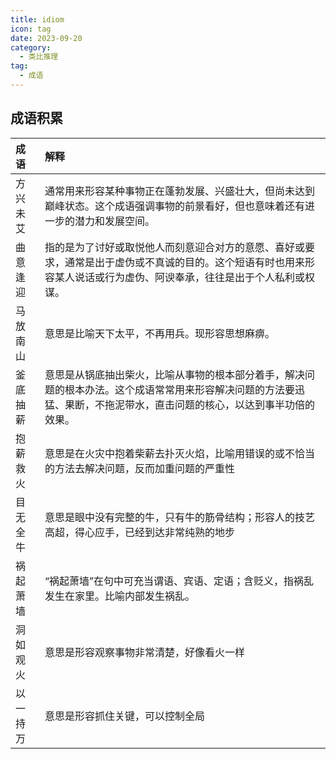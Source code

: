 ```yaml
---
title: idiom
icon: tag
date: 2023-09-20
category:
  - 类比推理
tag:
  - 成语
---
```


## 成语积累

| 成语     | 解释                                                                                                                               |
| :------- | :--------------------------------------------------------------------------------------------------------------------------------- |
| 方兴未艾 | 通常用来形容某种事物正在蓬勃发展、兴盛壮大，但尚未达到巅峰状态。这个成语强调事物的前景看好，但也意味着还有进一步的潜力和发展空间。 |
| 曲意逢迎 | 指的是为了讨好或取悦他人而刻意迎合对方的意愿、喜好或要求，通常是出于虚伪或不真诚的目的。这个短语有时也用来形容某人说话或行为虚伪、阿谀奉承，往往是出于个人私利或权谋。|
| 马放南山 | 意思是比喻天下太平，不再用兵。现形容思想麻痹。 |
| 釜底抽薪 | 意思是从锅底抽出柴火，比喻从事物的根本部分着手，解决问题的根本办法。这个成语常常用来形容解决问题的方法要迅猛、果断，不拖泥带水，直击问题的核心，以达到事半功倍的效果。|
| 抱薪救火 | 意思是在火灾中抱着柴薪去扑灭火焰，比喻用错误的或不恰当的方法去解决问题，反而加重问题的严重性 |
| 目无全牛 | 意思是眼中没有完整的牛，只有牛的筋骨结构；形容人的技艺高超，得心应手，已经到达非常纯熟的地步 | 
| 祸起萧墙 | “祸起萧墙”在句中可充当谓语、宾语、定语；含贬义，指祸乱发生在家里。比喻内部发生祸乱。|
| 洞如观火 | 意思是形容观察事物非常清楚，好像看火一样 |
| 以一持万 | 意思是形容抓住关键，可以控制全局 |
